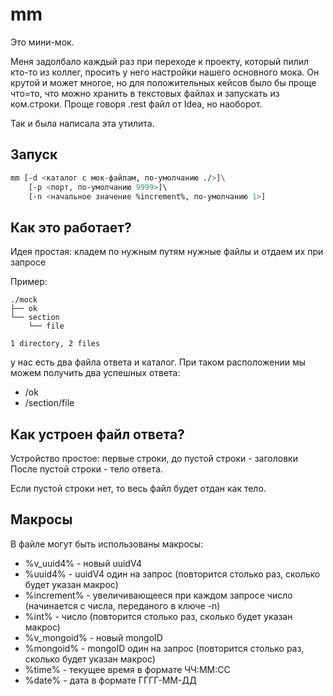 # mm

Это мини-мок. 

Меня задолбало каждый раз при переходе к проекту, который пилил кто-то из коллег, просить у него настройки нашего основного мока. Он крутой и может многое, но для положительных кейсов было бы проще что=то, что можно хранить в текстовых файлах и запускать из ком.строки. Проще говоря .rest файл от Idea, но наоборот.

Так и была написала эта утилита.

## Запуск

```bash
mm [-d <каталог с мок-файлам, по-умолчанию ./>]\
    [-p <порт, по-умолчанию 9999>]\ 
    [-n <начальное значение %increment%, по-умолчанию 1>]
```

## Как это работает?

Идея простая: кладем по нужным путям нужные файлы и отдаем их при запросе

Пример:

```
./mock
├── ok
└── section
    └── file

1 directory, 2 files
```

у нас есть два файла ответа и каталог. При таком расположении мы можем получить два успешных ответа: 
- /ok
- /section/file

## Как устроен файл ответа?

Устройство простое: первые строки, до пустой строки - заголовки
После пустой строки - тело ответа.

Если пустой строки нет, то весь файл будет отдан как тело.

## Макросы

В файле могут быть использованы макросы:

- %v_uuid4% - новый uuidV4
- %uuid4% - uuidV4 один на запрос (повторится столько раз, сколько будет указан макрос)
- %increment% - увеличивающееся при каждом запросе число (начинается с числа, переданого в ключе -n) 
- %int% - число (повторится столько раз, сколько будет указан макрос) 
- %v_mongoid% - новый mongoID 
- %mongoid% - mongoID один на запрос (повторится столько раз, сколько будет указан макрос)
- %time% - текущее время в формате ЧЧ:ММ:СС
- %date% - дата в формате ГГГГ-ММ-ДД